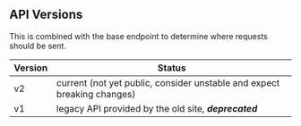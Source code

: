 ## API Versions

This is combined with the base endpoint to determine where requests should be sent.

| Version	| Status |
| --- | --- |
| v2	| current (not yet public, consider unstable and expect breaking changes) |
| v1	| legacy API provided by the old site, ***deprecated*** |
